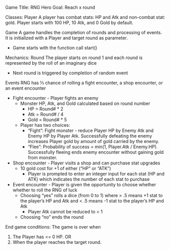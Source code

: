 Game Title: RNG Hero
Goal: Reach x round

Classes:
Player
A player has combat stats: HP and Atk and non-combat stat: gold. 
Player starts with 100 HP, 10 Atk, and 0 Gold by default.

Game
A game handles the completion of rounds and processing of events. It is initialized with a Player and target round as parameter. 
  - Game starts with the function call start()

Mechanics:
Round
The player starts on round 1 and each round is represented by the roll of an imaginary dice
  - Next round is triggered by completion of random event

Events
RNG has ⅓ chance of rolling a fight encounter, a shop encounter, or an event encounter
  - Fight encounter - Player fights an enemy
    - Monster HP, Atk, and Gold calculated based on round number
      - HP = Round# * 2
      - Atk = Round# / 4
      - Gold = Round# * 5
    - Player has two choices:
      - “Fight”: Fight monster - reduce Player HP by Enemy Atk and Enemy HP by Player Atk. Successfully defeating the enemy increases Player gold by amount of gold carried by the enemy.
      - “Flee”: Probability of success = min(1, Player.Atk / Enemy.HP). Successfully fleeing ends enemy encounter without gaining gold from monster.
  - Shop encounter - Player visits a shop and can purchase stat upgrades
    - 10 gold cost for +1 of either (“HP” or “ATK”)
      - Player is prompted to enter an integer input for each stat (HP and ATK) which indicates the number of each stat to purchase
  - Event encounter - Player is given the opportunity to choose whether whether to roll the RNG of luck
    - Choosing “yes” rolls a dice (from 0 to 1) where > .5 means +1 stat to the player’s HP and Atk and < .5 means -1 stat to the player’s HP and Atk
      - Player Atk cannot be reduced to < 1
    - Choosing “no” ends the round

End game conditions:
The game is over when
  1) The Player has <= 0 HP. OR
  2) When the player reaches the target round.
